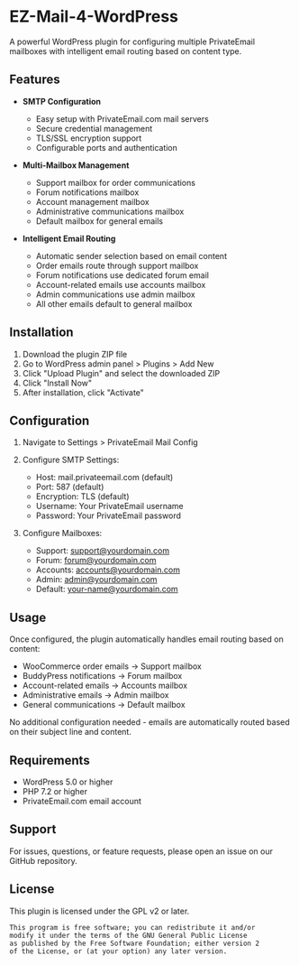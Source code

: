 # EZ-Mail-4-WordPress

A powerful WordPress plugin for configuring multiple PrivateEmail mailboxes with intelligent email routing based on content type.

## Features

- **SMTP Configuration**
  - Easy setup with PrivateEmail.com mail servers
  - Secure credential management
  - TLS/SSL encryption support
  - Configurable ports and authentication

- **Multi-Mailbox Management**
  - Support mailbox for order communications
  - Forum notifications mailbox
  - Account management mailbox
  - Administrative communications mailbox
  - Default mailbox for general emails

- **Intelligent Email Routing**
  - Automatic sender selection based on email content
  - Order emails route through support mailbox
  - Forum notifications use dedicated forum email
  - Account-related emails use accounts mailbox
  - Admin communications use admin mailbox
  - All other emails default to general mailbox

## Installation

1. Download the plugin ZIP file
2. Go to WordPress admin panel > Plugins > Add New
3. Click "Upload Plugin" and select the downloaded ZIP
4. Click "Install Now"
5. After installation, click "Activate"

## Configuration

1. Navigate to Settings > PrivateEmail Mail Config
2. Configure SMTP Settings:
   - Host: mail.privateemail.com (default)
   - Port: 587 (default)
   - Encryption: TLS (default)
   - Username: Your PrivateEmail username
   - Password: Your PrivateEmail password

3. Configure Mailboxes:
   - Support: support@yourdomain.com
   - Forum: forum@yourdomain.com
   - Accounts: accounts@yourdomain.com
   - Admin: admin@yourdomain.com
   - Default: your-name@yourdomain.com

## Usage

Once configured, the plugin automatically handles email routing based on content:

- WooCommerce order emails → Support mailbox
- BuddyPress notifications → Forum mailbox
- Account-related emails → Accounts mailbox
- Administrative emails → Admin mailbox
- General communications → Default mailbox

No additional configuration needed - emails are automatically routed based on their subject line and content.

## Requirements

- WordPress 5.0 or higher
- PHP 7.2 or higher
- PrivateEmail.com email account

## Support

For issues, questions, or feature requests, please open an issue on our GitHub repository.

## License

This plugin is licensed under the GPL v2 or later.

```
This program is free software; you can redistribute it and/or
modify it under the terms of the GNU General Public License
as published by the Free Software Foundation; either version 2
of the License, or (at your option) any later version.
